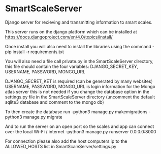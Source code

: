 # SmartScaleServer
 Django server for recieving and transmitting information to smart scales.

This server runs on the django platform which can be installed at https://docs.djangoproject.com/en/4.0/topics/install/

Once install you will also need to install the libraries using the command
-pip install -r requirements.txt

You will also need a file call private.py in the SmartScaleServer directory, this file should contain the four variables:
DJANGO_SECRET_KEY, USERNAME, PASSWORD, MONGO_URL

DJANGO_SECRET_KET is required (can be generated by many websites)
USERNAME, PASSWORD, MONGO_URL is login information for the Mongo atlas server this is not needed if you change the database option in the settings.py file in the SmartScaleServer directory (uncomment the default sqlite3 database and comment to the mongo db)

To then create the database run
-python3 manage.py makemigrations
-python3 manage.py migrate

And to run the server on an open port so the scales and app can connect over the local Wi-Fi / internet
-python3 manage.py runserver 0.0.0.0:8000

For connection please also add the host computers ip to the ALLOWED_HOSTS list in SmartScaleServer/settings.py 